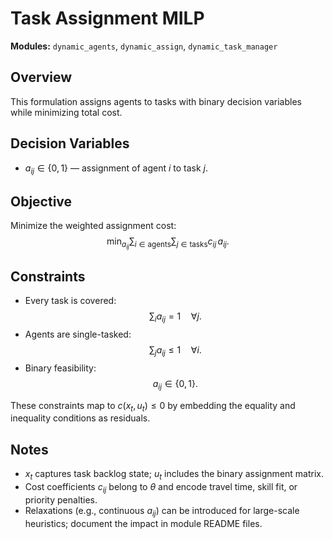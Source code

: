 # Task Assignment MILP

**Modules:** `dynamic_agents`, `dynamic_assign`, `dynamic_task_manager`

## Overview

This formulation assigns agents to tasks with binary decision variables while minimizing total cost.

## Decision Variables

- $a_{ij} \in \{0, 1\}$ — assignment of agent $i$ to task $j$.

## Objective

Minimize the weighted assignment cost:
$$\min_{a_{ij}} \sum_{i \in \text{agents}} \sum_{j \in \text{tasks}} c_{ij} \, a_{ij}.$$

## Constraints

- Every task is covered: $$\sum_{i} a_{ij} = 1 \quad \forall j.$$
- Agents are single-tasked: $$\sum_{j} a_{ij} \le 1 \quad \forall i.$$
- Binary feasibility: $$a_{ij} \in \{0,1\}.$$

These constraints map to $c(x_t, u_t) \le 0$ by embedding the equality and inequality conditions as residuals.

## Notes

- $x_t$ captures task backlog state; $u_t$ includes the binary assignment matrix.
- Cost coefficients $c_{ij}$ belong to $\theta$ and encode travel time, skill fit, or priority penalties.
- Relaxations (e.g., continuous $a_{ij}$) can be introduced for large-scale heuristics; document the impact in module README files.
